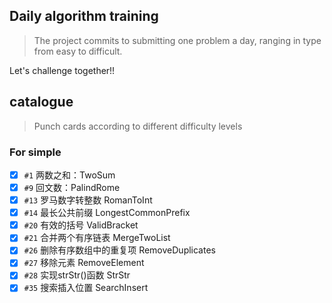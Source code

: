 ## Daily algorithm training

> The project commits to submitting one problem
> a day, ranging in type from easy to difficult.

Let's challenge together!!

## catalogue
>Punch cards according to different difficulty levels

### For simple
- [x] `#1` 两数之和：TwoSum
- [x] `#9` 回文数：PalindRome
- [x] `#13` 罗马数字转整数 RomanToInt
- [x] `#14` 最长公共前缀 LongestCommonPrefix
- [x] `#20` 有效的括号 ValidBracket
- [x] `#21` 合并两个有序链表 MergeTwoList
- [x] `#26` 删除有序数组中的重复项 RemoveDuplicates
- [x] `#27` 移除元素 RemoveElement
- [x] `#28` 实现strStr()函数 StrStr
- [x] `#35` 搜索插入位置 SearchInsert
